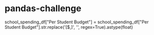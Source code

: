 # pandas-challenge


school_spending_df["Per Student Budget"] = school_spending_df["Per Student Budget"].str.replace('[\$,]', '', regex=True).astype(float)
